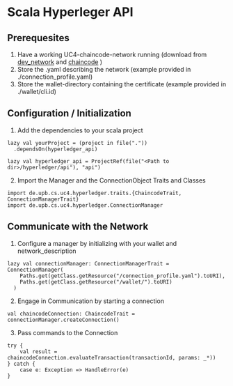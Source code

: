 # Scala Hyperleger API

## Prerequesites

1. Have a working UC4-chaincode-network running 
    (download from [dev_network](https://github.com/upb-uc4/University-Credits-4.0/tree/develop/product_code/hyperledger/dev_network)
    and  [chaincode](https://github.com/upb-uc4/University-Credits-4.0/tree/develop/product_code/hyperledger/chaincode)
    )
2. Store the .yaml describing the network (example provided in ./connection_profile.yaml)
3. Store the wallet-directory containing the certificate (example provided in ./wallet/cli.id)

## Configuration / Initialization

1. Add the dependencies to your scala project
```
lazy val yourProject = (project in file("."))
  .dependsOn(hyperledger_api)

lazy val hyperledger_api = ProjectRef(file("<Path to dir>/hyperledger/api"), "api")
```
2. Import the Manager and the ConnectionObject Traits and Classes
```
import de.upb.cs.uc4.hyperledger.traits.{ChaincodeTrait, ConnectionManagerTrait}
import de.upb.cs.uc4.hyperledger.ConnectionManager
```

## Communicate with the Network

1. Configure a manager by initializing with your wallet and network_description
```
lazy val connectionManager: ConnectionManagerTrait = ConnectionManager(
    Paths.get(getClass.getResource("/connection_profile.yaml").toURI),
    Paths.get(getClass.getResource("/wallet/").toURI)
  )
```

2. Engage in Communication by starting a connection
```
val chaincodeConnection: ChaincodeTrait = connectionManager.createConnection()
```

3. Pass commands to the Connection
```
try {
    val result = chaincodeConnection.evaluateTransaction(transactionId, params: _*))
} catch {
    case e: Exception => HandleError(e)
}
```